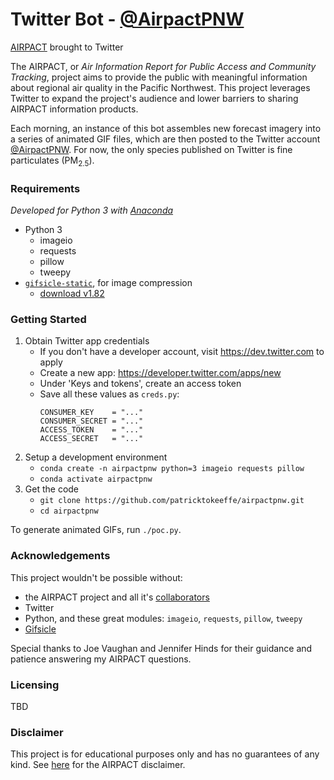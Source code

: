 # Twitter Bot - [@AirpactPNW](https://twitter.com/AirpactPNW)

[AIRPACT](http://airpact.wsu.edu) brought to Twitter

The AIRPACT, or *Air Information Report for Public Access and Community Tracking*,
project aims to provide the public with meaningful information about regional air
quality in the Pacific Northwest. This project leverages Twitter to expand the
project's audience and lower barriers to sharing AIRPACT information products. 

Each morning, an instance of this bot assembles new forecast imagery into
a series of animated GIF files, which are then posted to the Twitter account
[@AirpactPNW](https://twitter.com/AirpactPNW). For now, the only species published
on Twitter is fine particulates (PM<sub>2.5</sub>).


### Requirements

*Developed for Python 3 with [Anaconda](https://anaconda.com)*

* Python 3
    * imageio
    * requests
    * pillow
    * tweepy
* [`gifsicle-static`](https://github.com/kornelski/giflossy), for image compression
    * [download v1.82](https://github.com/kornelski/giflossy/releases/download/lossy%2F1.82/gifsicle-1.82-lossy.zip)


### Getting Started

1. Obtain Twitter app credentials
    * If you don't have a developer account, visit <https://dev.twitter.com> to apply
    * Create a new app: <https://developer.twitter.com/apps/new>
    * Under 'Keys and tokens', create an access token
    * Save all these values as `creds.py`:
      ```
      CONSUMER_KEY    = "..."
      CONSUMER_SECRET = "..."
      ACCESS_TOKEN    = "..."
      ACCESS_SECRET   = "..."
      ```
2. Setup a development environment
    * `conda create -n airpactpnw python=3 imageio requests pillow`
    * `conda activate airpactpnw`
3. Get the code
    * `git clone https://github.com/patricktokeeffe/airpactpnw.git`
    * `cd airpactpnw`

To generate animated GIFs, run `./poc.py`.


### Acknowledgements

This project wouldn't be possible without:

* the AIRPACT project and all it's [collaborators](http://lar.wsu.edu/airpact/collaborators.html)
* Twitter
* Python, and these great modules: `imageio`, `requests`, `pillow`, `tweepy`
* [Gifsicle](https://www.lcdf.org/gifsicle/)

Special thanks to Joe Vaughan and Jennifer Hinds for their guidance and patience
answering my AIRPACT questions. 


### Licensing

TBD


### Disclaimer

This project is for educational purposes only and has no guarantees of any kind.
See [here](http://lar.wsu.edu/airpact/disclaimer.html) for the AIRPACT disclaimer.


